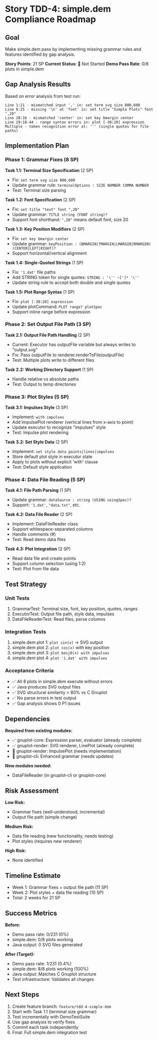 # Story TDD-4: simple.dem Compliance Roadmap

## Goal
Make simple.dem pass by implementing missing grammar rules and features identified by gap analysis.

**Story Points**: 21 SP
**Current Status**: 🔴 Not Started
**Demo Pass Rate**: 0/8 plots in simple.dem

## Gap Analysis Results

Based on error analysis from test run:

```
Line 1:21 - mismatched input ',' in: set term svg size 800,600
Line 8:25 - missing '\n' at 'font' in: set title "Simple Plots" font ",20"
Line 28:16 - mismatched 'center' in: set key bmargin center
Line 29:18-44 - range syntax errors in: plot [-30:20] expression
Multiple - token recognition error at: ''' (single quotes for file paths)
```

## Implementation Plan

### Phase 1: Grammar Fixes (8 SP)

**Task 1.1: Terminal Size Specification** (2 SP)
- Fix: `set term svg size 800,600`
- Update grammar rule: `terminalOptions : SIZE NUMBER COMMA NUMBER`
- Test: Terminal size parsing

**Task 1.2: Font Specification** (2 SP)
- Fix: `set title "text" font ",20"`
- Update grammar: `TITLE string (FONT string)?`
- Support font shorthand: `",20"` means default font, size 20

**Task 1.3: Key Position Modifiers** (2 SP)
- Fix: `set key bmargin center`
- Update grammar: `keyPosition : (BMARGIN|TMARGIN|LMARGIN|RMARGIN) (CENTER|LEFT|RIGHT)?`
- Support horizontal/vertical alignment

**Task 1.4: Single-Quoted Strings** (1 SP)
- Fix: `'1.dat'` file paths
- Add STRING token for single quotes: `STRING : '\'' ~[']* '\''`
- Update string rule to accept both double and single quotes

**Task 1.5: Plot Range Syntax** (1 SP)
- Fix: `plot [-30:20] expression`
- Update plotCommand: `PLOT range? plotSpec`
- Support inline range before expression

### Phase 2: Set Output File Path (3 SP)

**Task 2.1: Output File Path Handling** (2 SP)
- Current: Executor has outputFile variable but always writes to "output.svg"
- Fix: Pass outputFile to renderer.renderToFile(outputFile)
- Test: Multiple plots write to different files

**Task 2.2: Working Directory Support** (1 SP)
- Handle relative vs absolute paths
- Test: Output to temp directories

### Phase 3: Plot Styles (5 SP)

**Task 3.1: Impulses Style** (3 SP)
- Implement: `with impulses`
- Add ImpulsePlot renderer (vertical lines from x-axis to point)
- Update executor to recognize "impulses" style
- Test: Impulse plot rendering

**Task 3.2: Set Style Data** (2 SP)
- Implement: `set style data points|lines|impulses`
- Store default plot style in executor state
- Apply to plots without explicit 'with' clause
- Test: Default style application

### Phase 4: Data File Reading (5 SP)

**Task 4.1: File Path Parsing** (1 SP)
- Update grammar: `dataSource : string (USING usingSpec)?`
- Support: `'1.dat'`, `"data.txt"`, etc.

**Task 4.2: Data File Reader** (2 SP)
- Implement: DataFileReader class
- Support whitespace-separated columns
- Handle comments (#)
- Test: Read demo data files

**Task 4.3: Plot Integration** (2 SP)
- Read data file and create points
- Support column selection (using 1:2)
- Test: Plot from file data

## Test Strategy

### Unit Tests
1. GrammarTest: Terminal size, font, key position, quotes, ranges
2. ExecutorTest: Output file path, style data, impulses
3. DataFileReaderTest: Read files, parse columns

### Integration Tests
1. simple.dem plot 1: `plot sin(x)` → SVG output
2. simple.dem plot 2: `plot cos(x)` with key position
3. simple.dem plot 3: `plot besj0(x) with impulses`
4. simple.dem plot 4: `plot '1.dat' with impulses`

### Acceptance Criteria
- ✅ All 8 plots in simple.dem execute without errors
- ✅ Java produces SVG output files
- ✅ SVG structural similarity > 80% vs C Gnuplot
- ✅ No parse errors in test output
- ✅ Gap analysis shows 0 P1 issues

## Dependencies

**Required from existing modules:**
- ✅ gnuplot-core: Expression parser, evaluator (already complete)
- ✅ gnuplot-render: SVG renderer, LinePlot (already complete)
- 🔴 gnuplot-render: ImpulsePlot (needs implementation)
- 🔴 gnuplot-cli: Enhanced grammar (needs updates)

**New modules needed:**
- DataFileReader (in gnuplot-cli or gnuplot-core)

## Risk Assessment

**Low Risk:**
- Grammar fixes (well-understood, incremental)
- Output file path (simple change)

**Medium Risk:**
- Data file reading (new functionality, needs testing)
- Plot styles (requires new renderer)

**High Risk:**
- None identified

## Timeline Estimate

- Week 1: Grammar fixes + output file path (11 SP)
- Week 2: Plot styles + data file reading (10 SP)
- Total: 2 weeks for 21 SP

## Success Metrics

**Before:**
- Demo pass rate: 0/231 (0%)
- simple.dem: 0/8 plots working
- Java output: 0 SVG files generated

**After (Target):**
- Demo pass rate: 1/231 (0.4%)
- simple.dem: 8/8 plots working (100%)
- Java output: Matches C Gnuplot structure
- Test infrastructure: Validates all changes

## Next Steps

1. Create feature branch: `feature/tdd-4-simple-dem`
2. Start with Task 1.1 (terminal size grammar)
3. Test incrementally with DemoTestSuite
4. Use gap analysis to verify fixes
5. Commit each task independently
6. Final: Full simple.dem integration test
